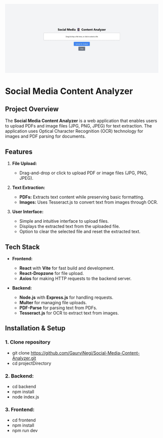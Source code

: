 ![social-media-ui](frontend/src/assets/social-media-ui.jpg)
# Social Media Content Analyzer

## Project Overview
The **Social Media Content Analyzer** is a web application that enables users to upload PDFs and image files (JPG, PNG, JPEG) for text extraction. The application uses Optical Character Recognition (OCR) technology for images and PDF parsing for documents.

## Features
1. **File Upload:**
   - Drag-and-drop or click to upload PDF or image files (JPG, PNG, JPEG).
   
2. **Text Extraction:**
   - **PDFs:** Extracts text content while preserving basic formatting.
   - **Images:** Uses Tesseract.js to convert text from images through OCR.
   
3. **User Interface:**
   - Simple and intuitive interface to upload files.
   - Displays the extracted text from the uploaded file.
   - Option to clear the selected file and reset the extracted text.

## Tech Stack
- **Frontend:**
   - **React** with **Vite** for fast build and development.
   - **React-Dropzone** for file upload.
   - **Axios** for making HTTP requests to the backend server.

- **Backend:**
   - **Node.js** with **Express.js** for handling requests.
   - **Multer** for managing file uploads.
   - **PDF-Parse** for parsing text from PDFs.
   - **Tesseract.js** for OCR to extract text from images.

## Installation & Setup
### 1. Clone repository
- git clone https://github.com/GaurviNegi/Social-Media-Content-Analyzer.git
- cd projectDirectory

### 2. Backend:
- cd backend
- npm install
- node index.js

### 3. Frontend:
- cd frontend
- npm install
- npm run dev 




